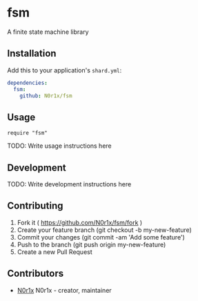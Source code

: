 # fsm

A finite state machine library

## Installation

Add this to your application's `shard.yml`:

```yaml
dependencies:
  fsm:
    github: N0r1x/fsm
```

## Usage

```crystal
require "fsm"
```

TODO: Write usage instructions here

## Development

TODO: Write development instructions here

## Contributing

1. Fork it ( https://github.com/N0r1x/fsm/fork )
2. Create your feature branch (git checkout -b my-new-feature)
3. Commit your changes (git commit -am 'Add some feature')
4. Push to the branch (git push origin my-new-feature)
5. Create a new Pull Request

## Contributors

- [N0r1x](https://github.com/N0r1x) N0r1x - creator, maintainer
